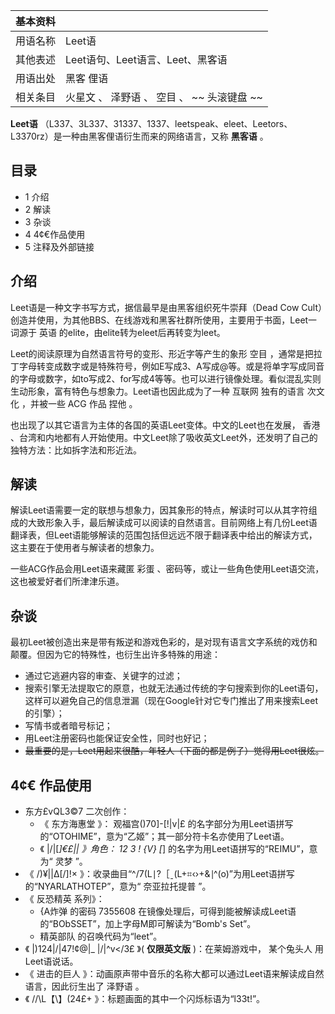 |  **基本资料**  ||
|---|---|
|用语名称  |  Leet语   |
|其他表述  |  Leet语句、Leet语言、Leet、黑客语   |
|用语出处  |  黑客  俚语   |
|相关条目  |  火星文  、  泽野语  、  空目  、 ~~ 头滚键盘  ~~  |
  
**Leet语**
（L337、3L337、31337、1337、leetspeak、eleet、Leetors、L3370rz）是一种由黑客俚语衍生而来的网络语言，又称
**黑客语** 。

##  目录

  * 1  介绍 
  * 2  解读 
  * 3  杂谈 
  * 4  4¢€作品使用 
  * 5  注释及外部链接 

##  介绍

Leet语是一种文字书写方式，据信最早是由黑客组织死牛崇拜（Dead Cow
Cult）创造并使用，为其他BBS、在线游戏和黑客社群所使用，主要用于书面，Leet一词源于  英语
的elite，由elite转为eleet后再转变为leet。

Leet的阅读原理为自然语言符号的变形、形近字等产生的象形  空目
，通常是把拉丁字母转变成数字或是特殊符号，例如E写成3、A写成@等。或是将单字写成同音的字母或数字，如to写成2、for写成4等等。也可以进行镜像处理。看似混乱实则生动形象，富有特色与想象力。Leet语也因此成为了一种
互联网  独有的语言  次文化  ，并被一些  ACG  作品  捏他  。

也出现了以其它语言为主体的各国的英语Leet变体。中文的Leet也在发展，  香港
、台湾和内地都有人开始使用。中文Leet除了吸收英文Leet外，还发明了自己的独特方法：比如拆字法和形近法。

##  解读

解读Leet语需要一定的联想与想象力，因其象形的特点，解读时可以从其字符组成的大致形象入手，最后解读成可以阅读的自然语言。目前网络上有几份Leet语翻译表，但Leet语能够解读的范围包括但远远不限于翻译表中给出的解读方式，这主要在于使用者与解读者的想象力。

一些ACG作品会用Leet语来藏匿  彩蛋  、密码等，或让一些角色使用Leet语交流，这也被爱好者们所津津乐道。

##  杂谈

最初Leet被创造出来是带有叛逆和游戏色彩的，是对现有语言文字系统的戏仿和颠覆。但因为它的特殊性，也衍生出许多特殊的用途：

  * 通过它逃避内容的审查、关键字的过滤； 
  * 搜索引擎无法提取它的原意，也就无法通过传统的字句搜索到你的Leet语句，这样可以避免自己的信息泄漏（现在Google针对它专门推出了用来搜索Leet的引擎）； 
  * 写情书或者暗号标记； 
  * 用Leet注册密码也能保证安全性，同时也好记； 
  * ~~最重要的是，Leet用起来很酷，年轻人（下面的都是例子）觉得用Leet很炫。~~

##  4¢€  作品使用

  * 东方£vQL3©7  二次创作： 
    * 《  东方海惠堂  》：  观福宫()70]-[!|v|£  的名字部分为用Leet语拼写的“OTOHIME”，意为“乙姬”；其一部分符卡名亦使用了Leet语。 
    * 《  |\/|[_]€£|\|  》角色：  12 3 ! {V} [_]  的名字为用Leet语拼写的“REIMU”，意为“  灵梦  ”。 
  * 《  /)¥|\|∆[\/]!×  》：收录曲目“^/7(L∣?［ˍ(L+⌗‹›+&⎥^(o)”为用Leet语拼写的“NYARLATHOTEP”，意为“  奈亚拉托提普  ”。 
  * 《  反恐精英  系列》： 
    * {A炸弹  的密码  7355608  在镜像处理后，可得到能被解读成Leet语的“BObSSET”，加上字母M即可解读为“Bomb's Set”。 
    * 精英部队  的召唤代码为“leet”。 
  * 《  |)124|\/|47!¢@|_ |\/|^v</3£  》( **仅限英文版** )：在莱姆游戏中，  某个兔头人  用Leet语说话。 
  * 《  进击的巨人  》：动画原声带中音乐的名称大都可以通过Leet语来解读成自然语言，因此衍生出了  泽野语  。 
  * 《  /\/\L【\】(24£+  》：标题画面的其中一个闪烁标语为“l33t!”。 